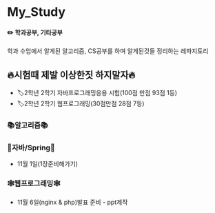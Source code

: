 # My_Study
#### ✏️ 학과공부, 기타공부
학과 수업에서 알게된 알고리즘, CS공부를 하며 알게된것들 정리하는 레파지토리

## 🔥시험때 제발 이상한짓 하지말자🔥
* 🏷️2학년 2학기 자바프로그래밍응용 시험(100점 만점 93점 1등)
* 🏷️2학년 2학기 웹프로그래밍(30점만점 28점 7등) 

### 📚알고리즘📚

### 🐸자바/Spring🐸
* 11월 1일(1장준비해가기)

### 🕸️웹프로그래밍🕸️
* 11월 6일(nginx & php)발표 준비 - ppt제작
